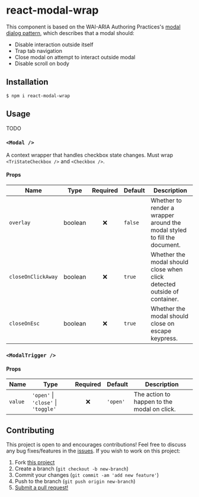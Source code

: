 # react-modal-wrap

This component is based on the WAI-ARIA Authoring Practices's [modal dialog pattern](https://www.w3.org/TR/wai-aria-practices-1.1/#dialog_modal), which describes that a modal should:

- Disable interaction outside itself
- Trap tab navigation
- Close modal on attempt to interact outside modal
- Disable scroll on body

## Installation

```shell
$ npm i react-modal-wrap
```

## Usage

TODO

### `<Modal />`

A context wrapper that handles checkbox state changes. Must wrap `<TriStateCheckbox />` and `<Checkbox />`.

#### Props

| Name               | Type    | Required | Default | Description                                                               |
| ------------------ | ------- | :------: | ------- | ------------------------------------------------------------------------- |
| `overlay`          | boolean |    ❌    | `false` | Whether to render a wrapper around the modal styled to fill the document. |
| `closeOnClickAway` | boolean |    ❌    | `true`  | Whether the modal should close when click detected outside of container.  |
| `closeOnEsc`       | boolean |    ❌    | `true`  | Whether the modal should close on escape keypress.                        |

### `<ModalTrigger />`

#### Props

| Name    | Type                                | Required | Default  | Description                                 |
| ------- | ----------------------------------- | :------: | -------- | ------------------------------------------- |
| `value` | `'open'` \| `'close'` \| `'toggle'` |    ❌    | `'open'` | The action to happen to the modal on click. |

## Contributing

This project is open to and encourages contributions! Feel free to discuss any bug fixes/features in the [issues](https://github.com/shwilliam/react-modal-wrap/issues). If you wish to work on this project:

1. Fork [this project](https://github.com/shwilliam/react-modal-wrap)
2. Create a branch (`git checkout -b new-branch`)
3. Commit your changes (`git commit -am 'add new feature'`)
4. Push to the branch (`git push origin new-branch`)
5. [Submit a pull request!](https://github.com/shwilliam/react-modal-wrap/pull/new/master)
